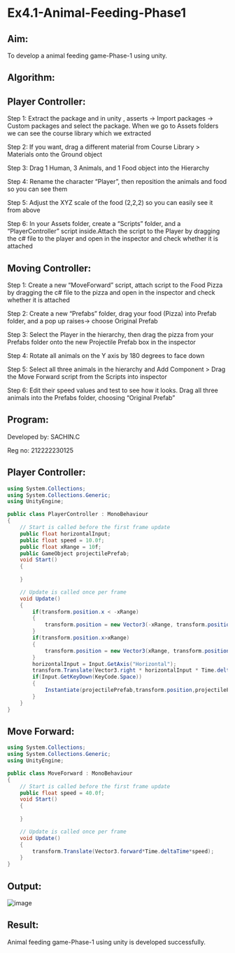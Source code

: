 # Ex4.1-Animal-Feeding-Phase1
## Aim:
To develop a animal feeding game-Phase-1 using unity.

## Algorithm:
## Player Controller:
Step 1: Extract the package and in unity , asserts -> Import packages -> Custom packages and select the package. When we go to Assets folders we can see the course library which we extracted

Step 2: If you want, drag a different material from Course Library > Materials onto the Ground object

Step 3: Drag 1 Human, 3 Animals, and 1 Food object into the Hierarchy

Step 4: Rename the character “Player”, then reposition the animals and food so you can see them

Step 5: Adjust the XYZ scale of the food (2,2,2) so you can easily see it from above

Step 6: In your Assets folder, create a “Scripts” folder, and a “PlayerController” script inside.Attach the script to the Player by dragging the c# file to the player and open in the inspector and check whether it is attached

## Moving Controller:
Step 1: Create a new “MoveForward” script, attach script to the Food Pizza by dragging the c# file to the pizza and open in the inspector and check whether it is attached

Step 2: Create a new “Prefabs” folder, drag your food (Pizza) into Prefab folder, and a pop up raises-> choose Original Prefab

Step 3: Select the Player in the hierarchy, then drag the pizza from your Prefabs folder onto the new Projectile Prefab box in the inspector

Step 4: Rotate all animals on the Y axis by 180 degrees to face down

Step 5: Select all three animals in the hierarchy and Add Component > Drag the Move Forward script from the Scripts into inspector

Step 6: Edit their speed values and test to see how it looks. Drag all three animals into the Prefabs folder, choosing “Original Prefab”

## Program:
Developed by: SACHIN.C

Reg no: 212222230125

## Player Controller:
```c#
using System.Collections;
using System.Collections.Generic;
using UnityEngine;

public class PlayerController : MonoBehaviour
{
    // Start is called before the first frame update
    public float horizontalInput;
    public float speed = 10.0f;
    public float xRange = 10f;
    public GameObject projectilePrefab;
    void Start()
    {
        
    }

    // Update is called once per frame
    void Update()
    {
        if(transform.position.x < -xRange)
        {
            transform.position = new Vector3(-xRange, transform.position.y, transform.position.z);
        }
        if(transform.position.x>xRange)
        {
            transform.position = new Vector3(xRange, transform.position.y, transform.position.z);
        }
        horizontalInput = Input.GetAxis("Horizontal");
        transform.Translate(Vector3.right * horizontalInput * Time.deltaTime * speed);
        if(Input.GetKeyDown(KeyCode.Space))
        {
            Instantiate(projectilePrefab,transform.position,projectilePrefab.transform.rotation);
        }
    }
}
```
## Move Forward:

```c# 
using System.Collections;
using System.Collections.Generic;
using UnityEngine;

public class MoveForward : MonoBehaviour
{
    // Start is called before the first frame update
    public float speed = 40.0f;
    void Start()
    {
        
    }

    // Update is called once per frame
    void Update()
    {
        transform.Translate(Vector3.forward*Time.deltaTime*speed);
    }
}
```
## Output:
![image](https://github.com/Sachin-vlr/Ex4.1-Animal-Feeding-Phase1/assets/113497666/82a2fe1d-06d3-4de4-9919-22ce8c1db443)

## Result:
Animal feeding game-Phase-1 using unity is developed successfully.

